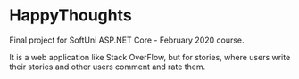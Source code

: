# HappyThoughts
Final project for SoftUni ASP.NET Core - February 2020 course.

It is a web application like Stack OverFlow, but for stories, where users write their stories and other users comment and rate them. 
